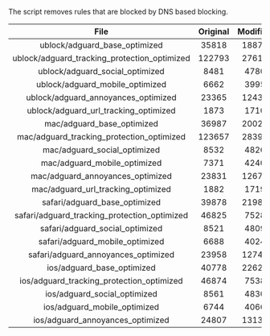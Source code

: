 The script removes rules that are blocked by DNS based blocking.


| File | Original | Modified |
|:----:|:-----:|:-----:|
| ublock/adguard_base_optimized | 35818 | 18878 |
| ublock/adguard_tracking_protection_optimized | 122793 | 27612 |
| ublock/adguard_social_optimized | 8481 | 4780 |
| ublock/adguard_mobile_optimized | 6662 | 3995 |
| ublock/adguard_annoyances_optimized | 23365 | 12438 |
| ublock/adguard_url_tracking_optimized | 1873 | 1710 |
| mac/adguard_base_optimized | 36987 | 20028 |
| mac/adguard_tracking_protection_optimized | 123657 | 28397 |
| mac/adguard_social_optimized | 8532 | 4826 |
| mac/adguard_mobile_optimized | 7371 | 4240 |
| mac/adguard_annoyances_optimized | 23831 | 12674 |
| mac/adguard_url_tracking_optimized | 1882 | 1719 |
| safari/adguard_base_optimized | 39878 | 21989 |
| safari/adguard_tracking_protection_optimized | 46825 | 7528 |
| safari/adguard_social_optimized | 8521 | 4809 |
| safari/adguard_mobile_optimized | 6688 | 4024 |
| safari/adguard_annoyances_optimized | 23958 | 12747 |
| ios/adguard_base_optimized | 40778 | 22620 |
| ios/adguard_tracking_protection_optimized | 46874 | 7538 |
| ios/adguard_social_optimized | 8561 | 4830 |
| ios/adguard_mobile_optimized | 6744 | 4066 |
| ios/adguard_annoyances_optimized | 24807 | 13139 |